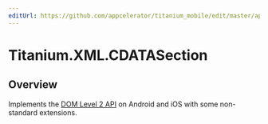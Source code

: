 ```yaml
---
editUrl: https://github.com/appcelerator/titanium_mobile/edit/master/apidoc/Titanium/XML/CDATASection.yml
---
```

# Titanium.XML.CDATASection

<TypeHeader/>

## Overview

Implements the [DOM Level 2 API](https://www.w3.org/TR/DOM-Level-2-Core/core.html#ID-667469212) on
Android and iOS with some non-standard extensions.

<ApiDocs/>
